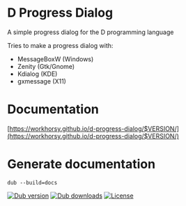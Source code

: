 # D Progress Dialog
A simple progress dialog for the D programming language

Tries to make a progress dialog with:
* MessageBoxW (Windows)
* Zenity (Gtk/Gnome)
* Kdialog (KDE)
* gxmessage (X11)

# Documentation

[https://workhorsy.github.io/d-progress-dialog/$VERSION/](https://workhorsy.github.io/d-progress-dialog/$VERSION/)

# Generate documentation

```
dub --build=docs
```


[![Dub version](https://img.shields.io/dub/v/d-progress-dialog.svg)](https://code.dlang.org/packages/d-progress-dialog)
[![Dub downloads](https://img.shields.io/dub/dt/d-progress-dialog.svg)](https://code.dlang.org/packages/d-progress-dialog)
[![License](https://img.shields.io/badge/license-BSL_1.0-blue.svg)](https://raw.githubusercontent.com/workhorsy/d-progress-dialog/master/LICENSE)
